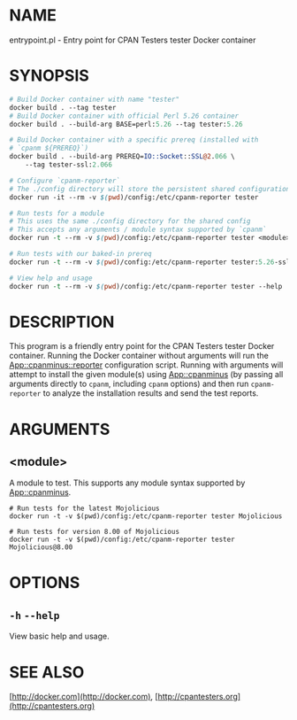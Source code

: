 # NAME

entrypoint.pl - Entry point for CPAN Testers tester Docker container

# SYNOPSIS

```perl
# Build Docker container with name "tester"
docker build . --tag tester
# Build Docker container with official Perl 5.26 container
docker build . --build-arg BASE=perl:5.26 --tag tester:5.26

# Build Docker container with a specific prereq (installed with
# `cpanm ${PREREQ}`)
docker build . --build-arg PREREQ=IO::Socket::SSL@2.066 \
    --tag tester-ssl:2.066

# Configure `cpanm-reporter`
# The ./config directory will store the persistent shared configuration
docker run -it --rm -v $(pwd)/config:/etc/cpanm-reporter tester

# Run tests for a module
# This uses the same ./config directory for the shared config
# This accepts any arguments / module syntax supported by `cpanm`
docker run -t --rm -v $(pwd)/config:/etc/cpanm-reporter tester <module>

# Run tests with our baked-in prereq
docker run -t --rm -v $(pwd)/config:/etc/cpanm-reporter tester:5.26-ssl <module>

# View help and usage
docker run -t --rm -v $(pwd)/config:/etc/cpanm-reporter tester --help
```

# DESCRIPTION

This program is a friendly entry point for the CPAN Testers tester
Docker container. Running the Docker container without arguments will
run the [App::cpanminus::reporter](https://metacpan.org/pod/App::cpanminus::reporter) configuration script. Running with
arguments will attempt to install the given module(s) using
[App::cpanminus](https://metacpan.org/pod/App::cpanminus) (by passing all arguments directly to `cpanm`,
including `cpanm` options) and then run `cpanm-reporter` to analyze
the installation results and send the test reports.

# ARGUMENTS

## &lt;module>

A module to test. This supports any module syntax supported by
[App::cpanminus](https://metacpan.org/pod/App::cpanminus).

```
# Run tests for the latest Mojolicious
docker run -t -v $(pwd)/config:/etc/cpanm-reporter tester Mojolicious

# Run tests for version 8.00 of Mojolicious
docker run -t -v $(pwd)/config:/etc/cpanm-reporter tester Mojolicious@8.00
```

# OPTIONS

## `-h` `--help`

View basic help and usage.

# SEE ALSO

[http://docker.com](http://docker.com), [http://cpantesters.org](http://cpantesters.org)

